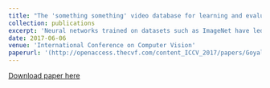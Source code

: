 ```yaml
---
title: "The 'something something' video database for learning and evaluating visual common sense"
collection: publications
excerpt: 'Neural networks trained on datasets such as ImageNet have led to major advances in visual object classification. One obstacle that prevents networks from reasoning more deeply about complex scenes and situations, and from integrating visual knowledge with natural language, like humans do, is their lack of common sense knowledge about the physical world. Videos, unlike still images, contain a wealth of detailed information about the physical world. However, most labelled video datasets represent high-level concepts rather than detailed physical aspects about actions and scenes. In this work, we describe our ongoing collection of the" something-something" database of video prediction tasks whose solutions require a common sense understanding of the depicted situation. The database currently contains more than 100,000 videos across 174 classes, which are defined as caption-templates. We also describe the challenges in crowd-sourcing this data at scale.'
date: 2017-06-06
venue: 'International Conference on Computer Vision'
paperurl: '(http://openaccess.thecvf.com/content_ICCV_2017/papers/Goyal_The_Something_Something_ICCV_2017_paper.pdf)'
---
```


[Download paper here](http://openaccess.thecvf.com/content_ICCV_2017/papers/Goyal_The_Something_Something_ICCV_2017_paper.pdf)

